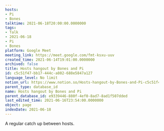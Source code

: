 ```yaml
---
hosts:
- Pi
- Bones
talktime: 2021-06-18T20:00:00.0000000
tags:
- Talk
- 2021-06-18
- Pi
- Bones
platform: Google Meet
meeting_link: https://meet.google.com/fmt-ksxu-uuv
created_time: 2021-06-14T19:01:00.0000000
archived: false
title: Hosts hangout by Bones and Pi
id: c5c51f47-bb17-444c-a802-688e5847a127
language_level: No limit
notion_url: https://www.notion.so/Hosts-hangout-by-Bones-and-Pi-c5c51f47bb17444ca802688e5847a127
parent_type: database_id
name: Hosts hangout by Bones and Pi
parent_database_id: e9339446-880f-4ef0-8ad7-8ad1f507dded
last_edited_time: 2021-06-16T23:54:00.0000000
object: page
indexDate: 2021-06-18
---
```


A regular catch up between hosts.


